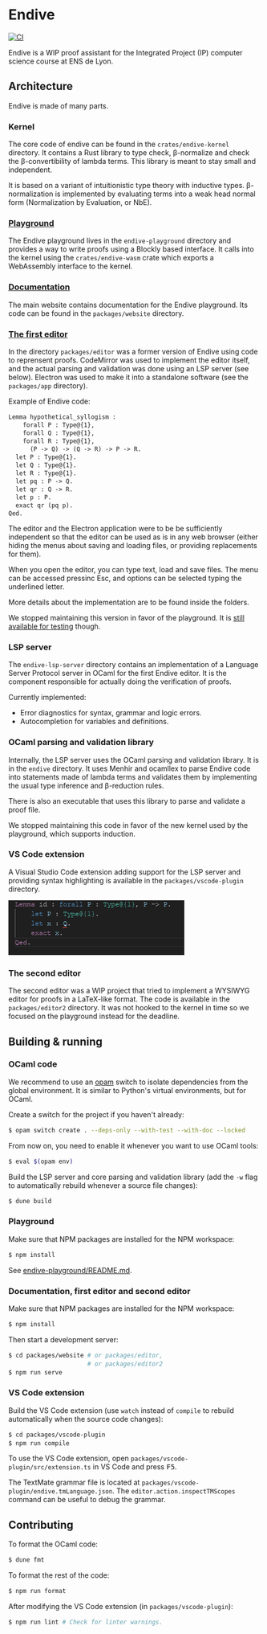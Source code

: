 # Endive

[![CI](https://github.com/ApollineRodary/Endive/actions/workflows/build-and-test.yml/badge.svg)](https://github.com/ApollineRodary/Endive/actions/workflows/build-and-test.yml)

Endive is a WIP proof assistant for the Integrated Project (IP) computer science
course at ENS de Lyon.

## Architecture

Endive is made of many parts.

### Kernel

The core code of endive can be found in the `crates/endive-kernel` directory.
It contains a Rust library to type check, β-normalize and check the
β-convertibility of lambda terms. This library is meant to stay small and
independent.

It is based on a variant of intuitionistic type theory with inductive types.
β-normalization is implemented by evaluating terms into a weak head normal
form (Normalization by Evaluation, or NbE).

### [Playground](https://playground.endiveonline.fr)

The Endive playground lives in the `endive-playground` directory and provides a
way to write proofs using a Blockly based interface. It calls into the kernel
using the `crates/endive-wasm` crate which exports a WebAssembly interface to
the kernel.

### [Documentation](https://endiveonline.fr)

The main website contains documentation for the Endive playground. Its code can
be found in the `packages/website` directory.

### [The first editor](https://editor.endiveonline.fr)

In the directory `packages/editor` was a former version of Endive using code to
reprensent proofs. CodeMirror was used to implement the editor itself, and the
actual parsing and validation was done using an LSP server (see below).
Electron was used to make it into a standalone software (see the
`packages/app` directory).

Example of Endive code:

```coq
Lemma hypothetical_syllogism :
    forall P : Type@{1},
    forall Q : Type@{1},
    forall R : Type@{1},
      (P -> Q) -> (Q -> R) -> P -> R.
  let P : Type@{1}.
  let Q : Type@{1}.
  let R : Type@{1}.
  let pq : P -> Q.
  let qr : Q -> R.
  let p : P.
  exact qr (pq p).
Qed.
```

The editor and the Electron application were to be be sufficiently independent
so that the editor can be used as is in any web browser (either hiding the
menus about saving and loading files, or providing replacements for them).

When you open the editor, you can type text, load and save files. The menu can
be accessed pressinc Esc, and options can be selected typing the underlined
letter.

More details about the implementation are to be found inside the folders.

We stopped maintaining this version in favor of the playground. It is [still
available for testing](https://editor.endiveonline.fr) though.

### LSP server

The `endive-lsp-server` directory contains an implementation of a Language
Server Protocol server in OCaml for the first Endive editor. It is the
component responsible for actually doing the verification of proofs.

Currently implemented:

- Error diagnostics for syntax, grammar and logic errors.
- Autocompletion for variables and definitions.

### OCaml parsing and validation library

Internally, the LSP server uses the OCaml parsing and validation library. It is
in the `endive` directory. It uses Menhir and ocamllex to parse Endive code
into statements made of lambda terms and validates them by implementing the
usual type inference and β-reduction rules.

There is also an executable that uses this library to parse and validate a
proof file.

We stopped maintaining this code in favor of the new kernel used by the
playground, which supports induction.

### VS Code extension

A Visual Studio Code extension adding support for the LSP server and providing
syntax highlighting is available in the `packages/vscode-plugin` directory.

![Editing an Endive file in VS Code](./packages/vscode-plugin/screenshot.png)

### The second editor

The second editor was a WIP project that tried to implement a WYSIWYG editor
for proofs in a LaTeX-like format. The code is available in the
`packages/editor2` directory. It was not hooked to the kernel in time so we
focused on the playground instead for the deadline.

## Building & running

### OCaml code

We recommend to use an [opam](https://opam.ocaml.org/) switch to isolate
dependencies from the global environment. It is similar to Python's virtual
environments, but for OCaml.

Create a switch for the project if you haven't already:

```sh
$ opam switch create . --deps-only --with-test --with-doc --locked
```

From now on, you need to enable it whenever you want to use OCaml tools:

```sh
$ eval $(opam env)
```

Build the LSP server and core parsing and validation library (add the `-w`
flag to automatically rebuild whenever a source file changes):

```sh
$ dune build
```

### Playground

Make sure that NPM packages are installed for the NPM workspace:

```sh
$ npm install
```

See [endive-playground/README.md](endive-playground/README.md).

### Documentation, first editor and second editor

Make sure that NPM packages are installed for the NPM workspace:

```sh
$ npm install
```

Then start a development server:

```sh
$ cd packages/website # or packages/editor,
                      # or packages/editor2
$ npm run serve
```

### VS Code extension

Build the VS Code extension (use `watch` instead of `compile` to rebuild
automatically when the source code changes):

```sh
$ cd packages/vscode-plugin
$ npm run compile
```

To use the VS Code extension, open `packages/vscode-plugin/src/extension.ts` in VS Code
and press <kbd>F5</kbd>.

The TextMate grammar file is located at `packages/vscode-plugin/endive.tmLanguage.json`.
The `editor.action.inspectTMScopes` command can be useful to debug the grammar.

## Contributing

To format the OCaml code:

```sh
$ dune fmt
```

To format the rest of the code:

```sh
$ npm run format
```

After modifying the VS Code extension (in `packages/vscode-plugin`):

```sh
$ npm run lint # Check for linter warnings.
```
